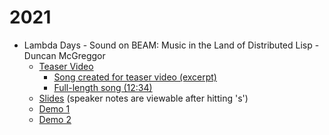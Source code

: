 # 2021

* Lambda Days - Sound on BEAM: Music in the Land of Distributed Lisp - Duncan McGreggor
  * [Teaser Video](https://www.youtube.com/watch?v=cfpAsvHW2i4)
    * [Song created for teaser video (excerpt)](https://soundcloud.com/forgotten-tones/conjvnctio-iovis-et-satvrni-excerpt)
    * [Full-length song (12:34)](https://soundcloud.com/forgotten-tones/conivnctio-iovis-et-satvrni)
  * [Slides](./lambda-days-2021/) (speaker notes are viewable after hitting 's')
  * [Demo 1](https://www.youtube.com/watch?v=DI3UcPAdayo)
  * [Demo 2](https://www.youtube.com/watch?v=-mTUNt3N5AU)


